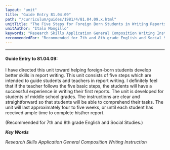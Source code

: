 ```yaml
---
layout: "unit"
title: "Guide Entry 81.04.09"
path: "/curriculum/guides/1981/4/81.04.09.x.html"
unitTitle: "The Five Steps for Foreign Born Students in Writing Reports"
unitAuthor: "Italo Mongillo"
keywords: "Research Skills Application General Composition Writing Instruction"
recommendedFor: "Recommended for 7th and 8th grade English and Social Studies."
---
```

<body>
<hr/>
<h4>
Guide Entry to 81.04.09:
</h4>
I have directed this unit toward helping foreign-born students develop better skills in report writing.  This unit consists of five steps which are intended to guide students and teachers in report writing. I definitely feel that if the teacher follows the five basic steps, the students will have a successful experience in writing their first reports.  The unit is developed for students of middle school grades. The instructions are clear and straightforward so that students will be able to comprehend their tasks.  The unit will last approximately four to five weeks, or until each student has received ample time to complete his/her report.
<p>
(Recommended for 7th and 8th grade English and Social Studies.)
</p>
<p>
<b>
<i>
Key Words
</i>
</b>
<br/>
</p>
<p>
<i>
Research Skills Application General Composition Writing Instruction
</i>
</p>
</body>